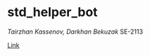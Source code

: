 # std_helper_bot
<i> Tairzhan Kassenov, Darkhan Bekuzak</i>
SE-2113

[Link](https://t.me/std_helper_01_bot)
